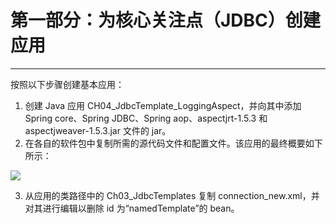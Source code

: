 # 第一部分：为核心关注点（JDBC）创建应用

* * *

按照以下步骤创建基本应用：

1.  创建 Java 应用 CH04_JdbcTemplate_LoggingAspect，并向其中添加 Spring core、Spring JDBC、Spring aop、aspectjrt-1.5.3 和 aspectjweaver-1.5.3.jar 文件的 jar。
2.  在各自的软件包中复制所需的源代码文件和配置文件。该应用的最终概要如下所示：

![](https://www.packtpub.com/graphics/9781787120341/graphics/image_04_002.png)

3.  从应用的类路径中的 Ch03_JdbcTemplates 复制 connection_new.xml，并对其进行编辑以删除 id 为“namedTemplate”的 bean。